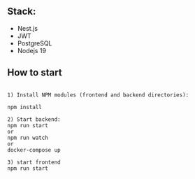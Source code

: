 ## Stack:

- Nest.js
- JWT
- PostgreSQL
- Nodejs 19

## How to start

```

1) Install NPM modules (frontend and backend directories):

npm install

2) Start backend:
npm run start
or
npm run watch
or
docker-compose up

3) start frontend
npm run start
